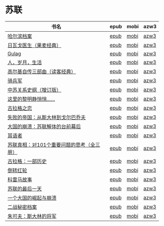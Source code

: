 # 苏联

| 书名 | epub | mobi | azw3 |
| --- | --- | --- | --- |
| [哈尔滨档案](http://ct.dalanmei.com/f/31084289-571649054-ce5d9f) | [epub](http://ct.dalanmei.com/f/31084289-571649054-ce5d9f) | [mobi](http://ct.dalanmei.com/f/31084289-572120201-0ef08d) | [azw3](http://ct.dalanmei.com/f/31084289-572180424-f503b4) |
| [日瓦戈医生（果麦经典）](http://ct.dalanmei.com/f/31084289-571647631-210e9f) | [epub](http://ct.dalanmei.com/f/31084289-571647631-210e9f) | [mobi](http://ct.dalanmei.com/f/31084289-572120280-1aa864) | [azw3](http://ct.dalanmei.com/f/31084289-572180581-1e6686) |
| [Gulag](http://ct.dalanmei.com/f/31084289-571551618-e80b6d) | [epub](http://ct.dalanmei.com/f/31084289-571551618-e80b6d) | [mobi](http://ct.dalanmei.com/f/31084289-571876966-326e6a) | [azw3](http://ct.dalanmei.com/f/31084289-572202263-9f3c24) |
| [人，岁月，生活](http://ct.dalanmei.com/f/31084289-571497780-bdf52e) | [epub](http://ct.dalanmei.com/f/31084289-571497780-bdf52e) | [mobi](http://ct.dalanmei.com/f/31084289-571774831-d99950) | [azw3](http://ct.dalanmei.com/f/31084289-571919411-986f26) |
| [高尔基自传三部曲（读客经典）](http://ct.dalanmei.com/f/31084289-571594381-0d689e) | [epub](http://ct.dalanmei.com/f/31084289-571594381-0d689e) | [mobi](http://ct.dalanmei.com/f/31084289-572126109-78256f) | [azw3](http://ct.dalanmei.com/f/31084289-571983703-82ebb0) |
| [骑兵军](http://ct.dalanmei.com/f/31084289-571543378-8a7709) | [epub](http://ct.dalanmei.com/f/31084289-571543378-8a7709) | [mobi](http://ct.dalanmei.com/f/31084289-571813949-2e481e) | [azw3](http://ct.dalanmei.com/f/31084289-572014637-b3ba79) |
| [中苏关系史纲（增订版）](http://ct.dalanmei.com/f/31084289-571548875-41ba35) | [epub](http://ct.dalanmei.com/f/31084289-571548875-41ba35) | [mobi](http://ct.dalanmei.com/f/31084289-571821450-693187) | [azw3](http://ct.dalanmei.com/f/31084289-572063109-07c40f) |
| [这里的黎明静悄悄……](http://ct.dalanmei.com/f/31084289-571553687-5ed5a9) | [epub](http://ct.dalanmei.com/f/31084289-571553687-5ed5a9) | [mobi](http://ct.dalanmei.com/f/31084289-571887766-8c1cd1) | [azw3](http://ct.dalanmei.com/f/31084289-572070029-12a875) |
| [古拉格之恋](None) | [epub](None) | [mobi](None) | [azw3](None) |
| [失败的帝国：从斯大林到戈尔巴乔夫](None) | [epub](None) | [mobi](None) | [azw3](None) |
| [大国的崩溃：苏联解体的台前幕后](http://ct.dalanmei.com/f/31084289-571433183-d86e3a) | [epub](http://ct.dalanmei.com/f/31084289-571433183-d86e3a) | [mobi](http://ct.dalanmei.com/f/31084289-571783999-eaf867) | [azw3](http://ct.dalanmei.com/f/31084289-571884780-0135b1) |
| [耳语者](http://ct.dalanmei.com/f/31084289-571433431-5da46e) | [epub](http://ct.dalanmei.com/f/31084289-571433431-5da46e) | [mobi](http://ct.dalanmei.com/f/31084289-571784220-8265e2) | [azw3](http://ct.dalanmei.com/f/31084289-571884868-dd4fdb) |
| [苏联真相：对101个重要问题的思考（全三册）](None) | [epub](None) | [mobi](None) | [azw3](None) |
| [古拉格：一部历史](None) | [epub](None) | [mobi](None) | [azw3](None) |
| [倒转红轮](http://ct.dalanmei.com/f/31084289-595858068-3b2dca) | [epub](http://ct.dalanmei.com/f/31084289-595858068-3b2dca) | [mobi](http://ct.dalanmei.com/f/31084289-595860303-6872d1) | [azw3](http://ct.dalanmei.com/f/31084289-595859904-822506) |
| [科雷马故事](http://ct.dalanmei.com/f/31084289-582937737-6efbfc) | [epub](http://ct.dalanmei.com/f/31084289-582937737-6efbfc) | [mobi](http://ct.dalanmei.com/f/31084289-582968833-35a47d) | [azw3](http://ct.dalanmei.com/f/31084289-582968144-0554ef) |
| [苏联的最后一天](http://ct.dalanmei.com/f/31084289-571452441-ff64a6) | [epub](http://ct.dalanmei.com/f/31084289-571452441-ff64a6) | [mobi](http://ct.dalanmei.com/f/31084289-571786496-d8d144) | [azw3](http://ct.dalanmei.com/f/31084289-571885725-6bbeb1) |
| [一个大国的崛起与崩溃](http://ct.dalanmei.com/f/31084289-571455440-585f18) | [epub](http://ct.dalanmei.com/f/31084289-571455440-585f18) | [mobi](http://ct.dalanmei.com/f/31084289-571788014-44b71d) | [azw3](http://ct.dalanmei.com/f/31084289-571889205-d0b47b) |
| [二战秘密档案](http://ct.dalanmei.com/f/31084289-571455830-cdbfe9) | [epub](http://ct.dalanmei.com/f/31084289-571455830-cdbfe9) | [mobi](http://ct.dalanmei.com/f/31084289-571788080-c031a5) | [azw3](http://ct.dalanmei.com/f/31084289-571889567-17096c) |
| [朱可夫：斯大林的将军](http://ct.dalanmei.com/f/31084289-571455890-54476c) | [epub](http://ct.dalanmei.com/f/31084289-571455890-54476c) | [mobi](http://ct.dalanmei.com/f/31084289-571788089-84dad4) | [azw3](http://ct.dalanmei.com/f/31084289-571889719-ad357d) |
